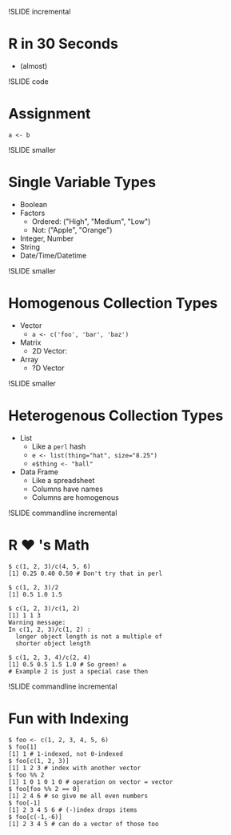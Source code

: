 !SLIDE incremental

# R in 30 Seconds
* (almost)

!SLIDE code

# Assignment

    a <- b

!SLIDE smaller
# Single Variable Types

* Boolean
* Factors
  * Ordered: ("High", "Medium", "Low")
  * Not: ("Apple", "Orange")
* Integer, Number
* String
* Date/Time/Datetime

!SLIDE smaller
# Homogenous Collection Types

* Vector
  * `a <- c('foo', 'bar', 'baz')`
* Matrix
  * 2D Vector: 
* Array
  * ?D Vector

!SLIDE smaller
# Heterogenous Collection Types

* List
  * Like a `perl` hash
  * `e <- list(thing="hat", size="8.25")`
  * `e$thing <- "ball"`
* Data Frame
  * Like a spreadsheet
  * Columns have names
  * Columns are homogenous

!SLIDE commandline incremental
# R ♥ 's Math

    $ c(1, 2, 3)/c(4, 5, 6)
    [1] 0.25 0.40 0.50 # Don't try that in perl
    
    $ c(1, 2, 3)/2
    [1] 0.5 1.0 1.5

    $ c(1, 2, 3)/c(1, 2)
    [1] 1 1 3
    Warning message:
    In c(1, 2, 3)/c(1, 2) :
      longer object length is not a multiple of 
      shorter object length

    $ c(1, 2, 3, 4)/c(2, 4)
    [1] 0.5 0.5 1.5 1.0 # So green! ♻
    # Example 2 is just a special case then

!SLIDE commandline incremental
# Fun with Indexing

    $ foo <- c(1, 2, 3, 4, 5, 6)
    $ foo[1]
    [1] 1 # 1-indexed, not 0-indexed
    $ foo[c(1, 2, 3)]
    [1] 1 2 3 # index with another vector
    $ foo %% 2
    [1] 1 0 1 0 1 0 # operation on vector = vector
    $ foo[foo %% 2 == 0]
    [1] 2 4 6 # so give me all even numbers
    $ foo[-1]
    [1] 2 3 4 5 6 # (-)index drops items
    $ foo[c(-1,-6)]
    [1] 2 3 4 5 # can do a vector of those too
